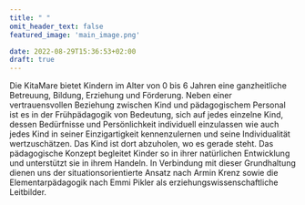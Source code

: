 ```yaml
---
title: " "
omit_header_text: false
featured_image: 'main_image.png'

date: 2022-08-29T15:36:53+02:00
draft: true
---
```



Die KitaMare bietet Kindern im Alter von 0 bis 6 Jahren eine ganzheitliche Betreuung, Bildung, Erziehung und Förderung. Neben einer vertrauensvollen Beziehung zwischen Kind und pädagogischem Personal ist es in der Frühpädagogik von Bedeutung, sich auf jedes einzelne Kind, dessen Bedürfnisse und Persönlichkeit individuell einzulassen wie auch jedes Kind in seiner Einzigartigkeit kennenzulernen und seine Individualität wertzuschätzen. Das Kind ist dort abzuholen, wo es gerade steht. Das pädagogische Konzept begleitet Kinder so in ihrer natürlichen Entwicklung und unterstützt sie in ihrem Handeln. In Verbindung mit dieser Grundhaltung dienen uns der situationsorientierte Ansatz nach Armin Krenz sowie die Elementarpädagogik nach Emmi Pikler als erziehungswissenschaftliche Leitbilder.

